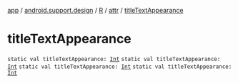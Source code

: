 [app](../../../index.md) / [android.support.design](../../index.md) / [R](../index.md) / [attr](index.md) / [titleTextAppearance](.)

# titleTextAppearance

`static val titleTextAppearance: `[`Int`](https://kotlinlang.org/api/latest/jvm/stdlib/kotlin/-int/index.html)
`static val titleTextAppearance: `[`Int`](https://kotlinlang.org/api/latest/jvm/stdlib/kotlin/-int/index.html)
`static val titleTextAppearance: `[`Int`](https://kotlinlang.org/api/latest/jvm/stdlib/kotlin/-int/index.html)
`static val titleTextAppearance: `[`Int`](https://kotlinlang.org/api/latest/jvm/stdlib/kotlin/-int/index.html)